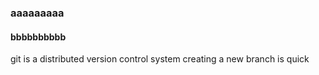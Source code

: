 ### aaaaaaaaa
#### bbbbbbbbbb
git is a distributed version control system
creating a new branch is quick